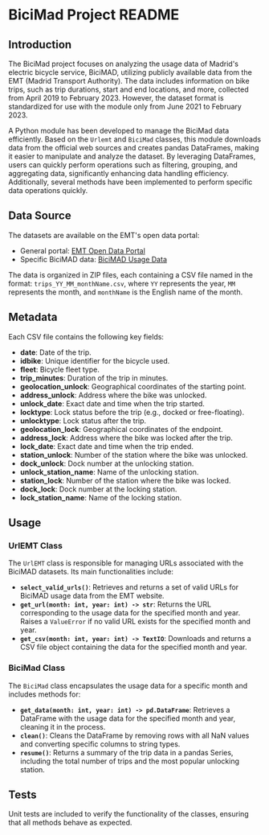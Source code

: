 # BiciMad Project README

## Introduction
The BiciMad project focuses on analyzing the usage data of Madrid's electric bicycle service, BiciMAD, utilizing publicly available data from the EMT (Madrid Transport Authority). The data includes information on bike trips, such as trip durations, start and end locations, and more, collected from April 2019 to February 2023. However, the dataset format is standardized for use with the module only from June 2021 to February 2023.

A Python module has been developed to manage the BiciMad data efficiently. Based on the `Urlemt` and `BiciMad` classes, this module downloads data from the official web sources and creates pandas DataFrames, making it easier to manipulate and analyze the dataset. By leveraging DataFrames, users can quickly perform operations such as filtering, grouping, and aggregating data, significantly enhancing data handling efficiency. Additionally, several methods have been implemented to perform specific data operations quickly.

## Data Source
The datasets are available on the EMT's open data portal:
- General portal: [EMT Open Data Portal](https://opendata.emtmadrid.es/Home)
- Specific BiciMAD data: [BiciMAD Usage Data](https://opendata.emtmadrid.es/Datos-estaticos/Datos-generales-(1))

The data is organized in ZIP files, each containing a CSV file named in the format: `trips_YY_MM_monthName.csv`, where `YY` represents the year, `MM` represents the month, and `monthName` is the English name of the month.

## Metadata
Each CSV file contains the following key fields:
- **date**: Date of the trip.
- **idbike**: Unique identifier for the bicycle used.
- **fleet**: Bicycle fleet type.
- **trip_minutes**: Duration of the trip in minutes.
- **geolocation_unlock**: Geographical coordinates of the starting point.
- **address_unlock**: Address where the bike was unlocked.
- **unlock_date**: Exact date and time when the trip started.
- **locktype**: Lock status before the trip (e.g., docked or free-floating).
- **unlocktype**: Lock status after the trip.
- **geolocation_lock**: Geographical coordinates of the endpoint.
- **address_lock**: Address where the bike was locked after the trip.
- **lock_date**: Exact date and time when the trip ended.
- **station_unlock**: Number of the station where the bike was unlocked.
- **dock_unlock**: Dock number at the unlocking station.
- **unlock_station_name**: Name of the unlocking station.
- **station_lock**: Number of the station where the bike was locked.
- **dock_lock**: Dock number at the locking station.
- **lock_station_name**: Name of the locking station.

## Usage

### UrlEMT Class
The `UrlEMT` class is responsible for managing URLs associated with the BiciMAD datasets. Its main functionalities include:
- **`select_valid_urls()`**: Retrieves and returns a set of valid URLs for BiciMAD usage data from the EMT website.
- **`get_url(month: int, year: int) -> str`**: Returns the URL corresponding to the usage data for the specified month and year. Raises a `ValueError` if no valid URL exists for the specified month and year.
- **`get_csv(month: int, year: int) -> TextIO`**: Downloads and returns a CSV file object containing the data for the specified month and year.

### BiciMad Class
The `BiciMad` class encapsulates the usage data for a specific month and includes methods for:
- **`get_data(month: int, year: int) -> pd.DataFrame`**: Retrieves a DataFrame with the usage data for the specified month and year, cleaning it in the process.
- **`clean()`**: Cleans the DataFrame by removing rows with all NaN values and converting specific columns to string types.
- **`resume()`**: Returns a summary of the trip data in a pandas Series, including the total number of trips and the most popular unlocking station.

## Tests
Unit tests are included to verify the functionality of the classes, ensuring that all methods behave as expected.

